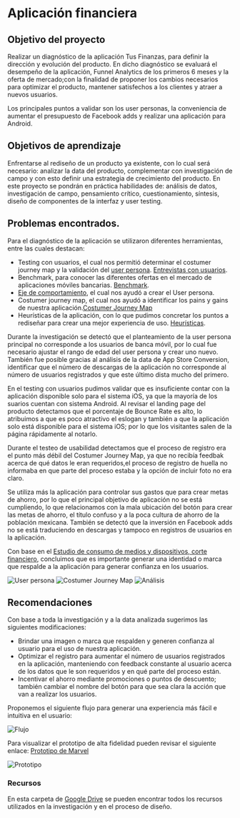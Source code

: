 # Aplicación financiera

## Objetivo del proyecto

Realizar un diagnóstico de la aplicación Tus Finanzas, para definir la dirección y evolución del producto. En dicho diagnóstico se evaluará el desempeño de la aplicación, Funnel Analytics de los primeros 6 meses y la oferta de mercado;con la finalidad de proponer los cambios necesarios para optimizar el producto, mantener satisfechos a los clientes y atraer a nuevos usuarios.

Los principales puntos a validar son los user personas, la conveniencia de aumentar el presupuesto de Facebook adds y realizar una aplicación para Android.

## Objetivos de aprendizaje

Enfrentarse al rediseño de un producto ya existente, con lo cual será necesario: analizar la data del producto, complementar con investigación de campo y con esto definir una estrategia de crecimiento del producto. 
En este proyecto se pondrán en práctica habilidades de: análisis de datos, investigación de campo, pensamiento crítico, cuestionamiento, síntesis, diseño de componentes de la interfaz y user testing.

## Problemas encontrados.

Para el diagnóstico de la aplicación se utilizaron diferentes herramientas, entre las cuales destacan:

- Testing con usuarios, el cual nos permitió determinar el costumer journey map y la validación del [user persona](https://drive.google.com/open?id=1KomY1kEQPEu_scMcnE1wD81EV801jw1a). [Entrevistas con usuarios](https://drive.google.com/open?id=1E96V7Up5YaIC30xjOgxwd9kYBmU2YCz_).
- Benchmark, para conocer las diferentes ofertas en el mercado de aplicaciones móviles bancarias. [Benchmark](https://drive.google.com/open?id=1jmyNU8Tz-KyiserkUOxVQ8F4p22wY7Hr).
- [Eje de comportamiento](https://drive.google.com/open?id=14YMreGReeQAESuFc0ILlIgL6kCA3aU7k), el cual nos ayudó a crear el User persona.
- Costumer journey map, el cual nos ayudó a identificar los pains y gains de nuestra aplicación.[Costumer Journey Map](https://drive.google.com/open?id=14snPKXMdOkP0xfgtM6-INnIyuybRY68e)
- Heurísticas de la aplicación, con lo que pudimos concretar los puntos a rediseñar para crear una mejor experiencia de uso. [Heurísticas](https://drive.google.com/open?id=1ALWr1hGz7Di9e-Y1xbUvL5uilpS3WJJw).

Durante la investigación se detectó que el planteamiento de la user persona principal no corresponde a los usuarios de banca móvil, por lo cual fue necesario ajustar el rango de edad del user persona y crear uno nuevo. También fue posible gracias al análisis de la data de App Store Conversion, identificar que el número de descargas de la aplicación no corresponde al número de usuarios registrados y que este último dista mucho del primero.

En el testing con usuarios pudimos validar que es insuficiente contar con la aplicación disponible solo para el sistema iOS, ya que la mayoría de los suarios cuentan con sistema Android.
Al revisar el landing page del producto detectamos que el porcentaje de Bounce Rate es alto, lo atribuimos a que es poco atractivo el eslogan y también a que la aplicación solo está disponible para el sistema iOS; por lo que los visitantes salen de la página rápidamente al notarlo.

Durante el testeo de usabilidad detectamos que el proceso de registro era el punto más débil del Costumer Journey Map, ya que no recibía feedbak acerca de qué datos le eran requeridos,el proceso de registro de huella no informaba en que parte del proceso estaba y la opción de incluir foto no era claro.

Se utiliza más la aplicación para controlar sus gastos que para crear metas de ahorro, por lo que el principal objetivo de aplicación no se está cumpliendo, lo que relacionamos con la mala ubicación del botón para crear las metas de ahorro, el título confuso y a la poca cultura de ahorro de la población mexicana.
También se detectó que la inversión en Facebook adds no se está traduciendo en descargas y tampoco en registros de usuarios en la aplicación.

Con base en el [Estudio de consumo de medios y dispositivos, corte financiero](https://drive.google.com/open?id=1BWRq19LnMxY7g7x5F-KhYbfg1EzI8nTK), concluimos que es importante generar una identidad o marca que respalde a la aplicación para generar confianza en los usuarios.


![User persona](https://i.ibb.co/s6bwjc2/user-persona.png)
![Costumer Journey Map](https://i.ibb.co/3R00yXp/costumer-journey-map.png)
![Análisis](https://i.ibb.co/5M5djMR/an-lisis-data.png)


## Recomendaciones

Con base a toda la investigación y a la data analizada sugerimos las siguientes modificaciones:

- Brindar una imagen o marca que respalden y generen confianza al usuario para el uso de nuestra aplicación.
- Optimizar el registro para aumentar el número de usuarios registrados en la aplicación, manteniendo con feedback constante al usuario acerca de los datos que le son requeridos y en qué parte del proceso están.
- Incentivar el ahorro mediante promociones o puntos de descuento; también cambiar el nombre del botón para que sea clara la acción que van a realizar los usuarios.

Proponemos el siguiente flujo para generar una experiencia más fácil e intuitiva en el usuario:

![Flujo](https://i.ibb.co/q5bbR0P/flowmap.png)

Para visualizar el prototipo de alta fidelidad pueden revisar el siguiente enlace: 
[Prototipo de Marvel](https://marvelapp.com/3gb462e/screen/55457831)


![Prototipo](https://i.ibb.co/pXc9QRC/12.gif)





### Recursos

En esta carpeta de [Google Drive](https://drive.google.com/drive/folders/17FHfzGl2v9CfvRxEU6SJwVhnhOOaHfik) se pueden encontrar todos los recursos utilizados en la investigación y en el proceso de diseño.

  
